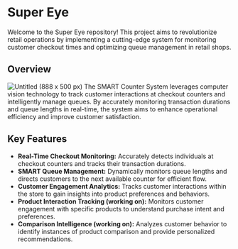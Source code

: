 # Super Eye

Welcome to the Super Eye repository! This project aims to revolutionize retail operations by implementing a cutting-edge system for monitoring customer checkout times and optimizing queue management in retail shops.

## Overview
![Untitled (888 x 500 px)](https://github.com/Smith-S-S/SMART-Counter-System/assets/80092760/41f62ad5-7dae-41a8-a9ef-0b8b2ea8b272)
The SMART Counter System leverages computer vision technology to track customer interactions at checkout counters and intelligently manage queues. By accurately monitoring transaction durations and queue lengths in real-time, the system aims to enhance operational efficiency and improve customer satisfaction.

## Key Features

- **Real-Time Checkout Monitoring:** Accurately detects individuals at checkout counters and tracks their transaction durations.
- **SMART Queue Management:** Dynamically monitors queue lengths and directs customers to the next available counter for efficient flow.
- **Customer Engagement Analytics:** Tracks customer interactions within the store to gain insights into product preferences and behaviors.
- **Product Interaction Tracking (working on):** Monitors customer engagement with specific products to understand purchase intent and preferences.
- **Comparison Intelligence (working on):** Analyzes customer behavior to identify instances of product comparison and provide personalized recommendations.
